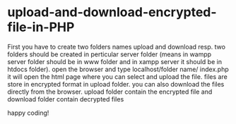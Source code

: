 # upload-and-download-encrypted-file-in-PHP

First you have to create two folders names upload and download resp.
two folders should be created in perticular server folder 
(means in wampp server folder should be in www folder and in xampp server it should be in htdocs folder).
open the browser and type localhost/folder name/ index.php
it will open the html page where you can select and upload the file. 
files are store in encrypted format in upload folder. 
you can also download the files directly from the browser.
upload folder contain the encrypted file and download folder contain decrypted files 

happy coding!
